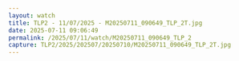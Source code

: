 ```yaml
---
layout: watch
title: TLP2 - 11/07/2025 - M20250711_090649_TLP_2T.jpg
date: 2025-07-11 09:06:49
permalink: /2025/07/11/watch/M20250711_090649_TLP_2
capture: TLP2/2025/202507/20250710/M20250711_090649_TLP_2T.jpg
---
```


